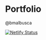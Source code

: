# Portfolio
@bmalbusca

[![Netlify Status](https://api.netlify.com/api/v1/badges/15aefda7-43be-45e8-a21f-0f5ed020548e/deploy-status)](https://app.netlify.com/sites/hungry-leakey-47ad83/deploys)
